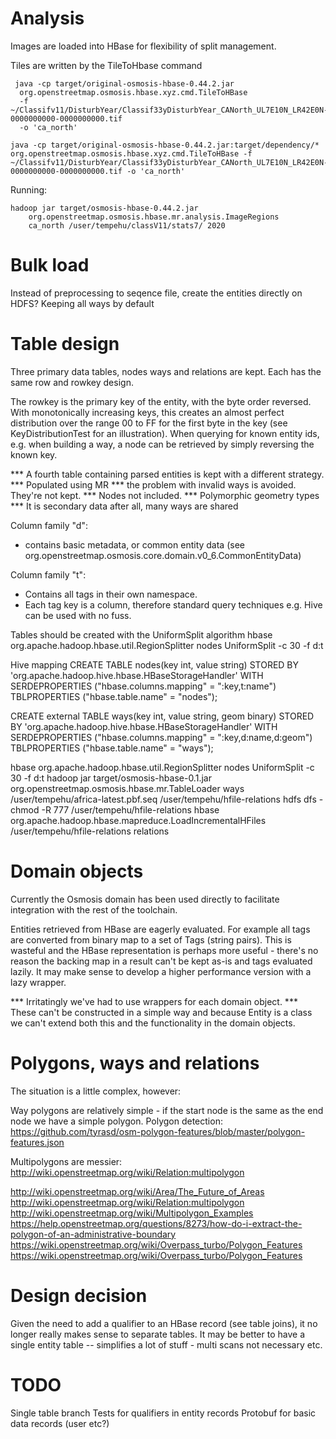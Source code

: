 
Analysis
========
Images are loaded into HBase for flexibility of split management.

Tiles are written by the TileToHbase command

```
 java -cp target/original-osmosis-hbase-0.44.2.jar
  org.openstreetmap.osmosis.hbase.xyz.cmd.TileToHBase 
  -f ~/Classifv11/DisturbYear/Classif33yDisturbYear_CANorth_UL7E10N_LR42E0N-0000000000-0000000000.tif 
  -o 'ca_north'
```

```
java -cp target/original-osmosis-hbase-0.44.2.jar:target/dependency/* org.openstreetmap.osmosis.hbase.xyz.cmd.TileToHBase -f ~/Classifv11/DisturbYear/Classif33yDisturbYear_CANorth_UL7E10N_LR42E0N-0000000000-0000000000.tif -o 'ca_north'
```


Running:

```
hadoop jar target/osmosis-hbase-0.44.2.jar 
    org.openstreetmap.osmosis.hbase.mr.analysis.ImageRegions 
    ca_north /user/tempehu/classV11/stats7/ 2020
```


Bulk load
=========

Instead of preprocessing to seqence file, create the entities directly on HDFS?
Keeping all ways by default


Table design
============

Three primary data tables, nodes ways and relations are kept.  Each has the same row and rowkey design.

The rowkey is the primary key of the entity, with the byte order reversed.
With monotonically increasing keys, this creates an almost perfect distribution over the range 00 to FF for the first byte in the key (see KeyDistributionTest for an illustration).
When querying for known entity ids, e.g. when building a way, a node can be retrieved by simply reversing the known key.

*** A fourth table containing parsed entities is kept with a different strategy.
*** Populated using MR
*** the problem with invalid ways is avoided. They're not kept.
*** Nodes not included.
*** Polymorphic geometry types
*** It is secondary data after all, many ways are shared

Column family "d":
 * contains basic metadata, or common entity data (see org.openstreetmap.osmosis.core.domain.v0_6.CommonEntityData)

Column family "t":
 * Contains all tags in their own namespace.
 * Each tag key is a column, therefore standard query techniques e.g. Hive can be used with no fuss.

Tables should be created with the UniformSplit algorithm
hbase org.apache.hadoop.hbase.util.RegionSplitter nodes UniformSplit -c 30 -f d:t

Hive mapping
CREATE TABLE nodes(key int, value string)
STORED BY 'org.apache.hadoop.hive.hbase.HBaseStorageHandler'
WITH SERDEPROPERTIES ("hbase.columns.mapping" = ":key,t:name")
TBLPROPERTIES ("hbase.table.name" = "nodes");

CREATE external TABLE ways(key int, value string, geom binary)
STORED BY 'org.apache.hadoop.hive.hbase.HBaseStorageHandler'
WITH SERDEPROPERTIES ("hbase.columns.mapping" = ":key,d:name,d:geom")
TBLPROPERTIES ("hbase.table.name" = "ways");


hbase org.apache.hadoop.hbase.util.RegionSplitter nodes UniformSplit -c 30 -f d:t
hadoop jar target/osmosis-hbase-0.1.jar org.openstreetmap.osmosis.hbase.mr.TableLoader ways /user/tempehu/africa-latest.pbf.seq /user/tempehu/hfile-relations
hdfs dfs -chmod -R 777 /user/tempehu/hfile-relations
hbase org.apache.hadoop.hbase.mapreduce.LoadIncrementalHFiles /user/tempehu/hfile-relations relations

Domain objects
==============
Currently the Osmosis domain has been used directly to facilitate integration with the rest of the toolchain.

Entities retrieved from HBase are eagerly evaluated. For example all tags are converted from binary map to a set of Tags (string pairs).
This is wasteful and the HBase representation is perhaps more useful - there's no reason the backing map in a result can't be kept as-is and tags evaluated lazily.
It may make sense to develop a higher performance version with a lazy wrapper.


*** Irritatingly we've had to use wrappers for each domain object.
*** These can't be constructed in a simple way and because Entity is a class we can't extend both this and the functionality in the domain objects.

Polygons, ways and relations
============================

The situation is a little complex, however:

Way polygons are relatively simple - if the start node is the same as the end node we have a simple polygon.
Polygon detection:
https://github.com/tyrasd/osm-polygon-features/blob/master/polygon-features.json

Multipolygons are messier:
http://wiki.openstreetmap.org/wiki/Relation:multipolygon


http://wiki.openstreetmap.org/wiki/Area/The_Future_of_Areas
http://wiki.openstreetmap.org/wiki/Relation:multipolygon
http://wiki.openstreetmap.org/wiki/Multipolygon_Examples
https://help.openstreetmap.org/questions/8273/how-do-i-extract-the-polygon-of-an-administrative-boundary
https://wiki.openstreetmap.org/wiki/Overpass_turbo/Polygon_Features
https://wiki.openstreetmap.org/wiki/Overpass_turbo/Polygon_Features

Design decision
===============
Given the need to add a qualifier to an HBase record (see table joins), it no longer really makes sense to separate tables.
It may be better to have a single entity table -- simplifies a lot of stuff - multi scans not necessary etc.

TODO
====
Single table branch
Tests for qualifiers in entity records
Protobuf for basic data records (user etc?)


